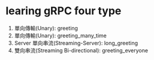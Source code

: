 # learing gRPC four type

1. 單向傳輸(Unary): greeting
2. 單向傳輸(Unary): greeting_many_time
3. Server 單向串流(Streaming-Server): long_greeting
4. 雙向串流(Streaming Bi-directional): greeting_everyone